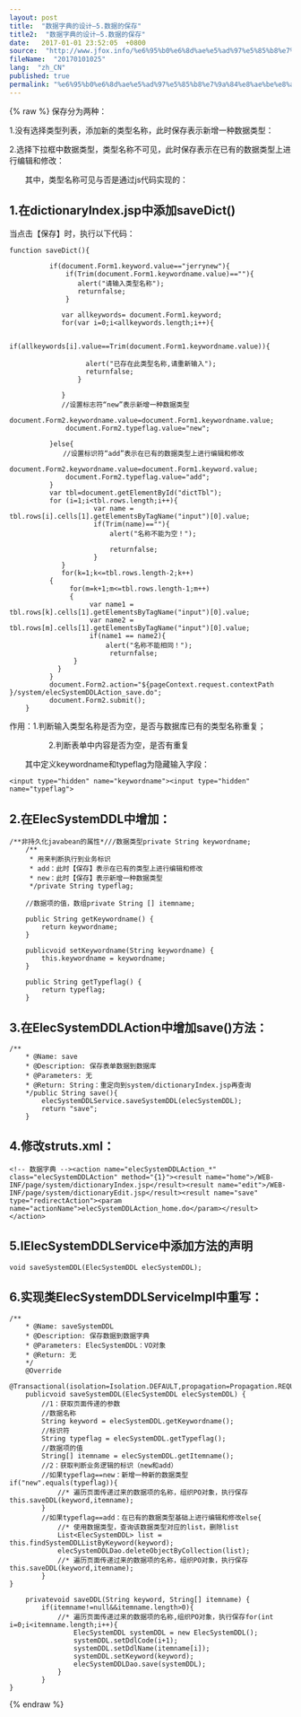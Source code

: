```yaml
---
layout: post
title:  "数据字典的设计–5.数据的保存"
title2:  "数据字典的设计–5.数据的保存"
date:   2017-01-01 23:52:05  +0800
source:  "http://www.jfox.info/%e6%95%b0%e6%8d%ae%e5%ad%97%e5%85%b8%e7%9a%84%e8%ae%be%e8%ae%a1-5-%e6%95%b0%e6%8d%ae%e7%9a%84%e4%bf%9d%e5%ad%98.html"
fileName:  "20170101025"
lang:  "zh_CN"
published: true
permalink: "%e6%95%b0%e6%8d%ae%e5%ad%97%e5%85%b8%e7%9a%84%e8%ae%be%e8%ae%a1-5-%e6%95%b0%e6%8d%ae%e7%9a%84%e4%bf%9d%e5%ad%98.html"
---
```

{% raw %}
保存分为两种：

1.没有选择类型列表，添加新的类型名称，此时保存表示新增一种数据类型：

2.选择下拉框中数据类型，类型名称不可见，此时保存表示在已有的数据类型上进行编辑和修改：

　　其中，类型名称可见与否是通过js代码实现的：

## 1.在dictionaryIndex.jsp中添加saveDict()

当点击【保存】时，执行以下代码：

    function saveDict(){
              
              if(document.Form1.keyword.value=="jerrynew"){
                  if(Trim(document.Form1.keywordname.value)==""){
                     alert("请输入类型名称");
                     returnfalse;
                  }
                  
                 var allkeywords= document.Form1.keyword;
                 for(var i=0;i<allkeywords.length;i++){
            
                    if(allkeywords[i].value==Trim(document.Form1.keywordname.value)){           
    
                       alert("已存在此类型名称,请重新输入");
                       returnfalse;
                     }
                     
                 }
                 //设置标志符“new”表示新增一种数据类型
                  document.Form2.keywordname.value=document.Form1.keywordname.value;
                  document.Form2.typeflag.value="new";
                  
              }else{
              　　//设置标识符“add”表示在已有的数据类型上进行编辑和修改
                  document.Form2.keywordname.value=document.Form1.keyword.value;
                  document.Form2.typeflag.value="add";    
              }
              var tbl=document.getElementById("dictTbl");
              for (i=1;i<tbl.rows.length;i++){   
                         var name = tbl.rows[i].cells[1].getElementsByTagName("input")[0].value;
                         if(Trim(name)==""){
                             alert("名称不能为空！");
                             
                             returnfalse;
                         }
                 }
                 for(k=1;k<=tbl.rows.length-2;k++)
              {
                   for(m=k+1;m<=tbl.rows.length-1;m++)
                   {     
                        var name1 = tbl.rows[k].cells[1].getElementsByTagName("input")[0].value;
                        var name2 = tbl.rows[m].cells[1].getElementsByTagName("input")[0].value;
                        if(name1 == name2){
                            alert("名称不能相同！"); 
                             returnfalse;
                    }    
                }
              }
              document.Form2.action="${pageContext.request.contextPath }/system/elecSystemDDLAction_save.do";
              document.Form2.submit();     
        }  

作用：1.判断输入类型名称是否为空，是否与数据库已有的类型名称重复；

　　　　　2.判断表单中内容是否为空，是否有重复

　　其中定义keywordname和typeflag为隐藏输入字段：

    <input type="hidden" name="keywordname"><input type="hidden" name="typeflag">

## 2.在ElecSystemDDL中增加：

    /**非持久化javabean的属性*///数据类型private String keywordname;
        /**
         * 用来判断执行到业务标识
         * add：此时【保存】表示在已有的类型上进行编辑和修改
         * new：此时【保存】表示新增一种数据类型
         */private String typeflag;
        
        //数据项的值，数组private String [] itemname;
    
        public String getKeywordname() {
            return keywordname;
        }
    
        publicvoid setKeywordname(String keywordname) {
            this.keywordname = keywordname;
        }
    
        public String getTypeflag() {
            return typeflag;
        }

## 3.在ElecSystemDDLAction中增加save()方法：

    /**  
        * @Name: save
        * @Description: 保存表单数据到数据库
        * @Parameters: 无
        * @Return: String：重定向到system/dictionaryIndex.jsp再查询
        */public String save(){
            elecSystemDDLService.saveSystemDDL(elecSystemDDL);
            return "save";
        }

## 4.修改struts.xml：

    <!-- 数据字典 --><action name="elecSystemDDLAction_*" class="elecSystemDDLAction" method="{1}"><result name="home">/WEB-INF/page/system/dictionaryIndex.jsp</result><result name="edit">/WEB-INF/page/system/dictionaryEdit.jsp</result><result name="save" type="redirectAction"><param name="actionName">elecSystemDDLAction_home.do</param></result></action>

## 5.IElecSystemDDLService中添加方法的声明

    void saveSystemDDL(ElecSystemDDL elecSystemDDL);

## 6.实现类ElecSystemDDLServiceImpl中重写：

    /**  
        * @Name: saveSystemDDL
        * @Description: 保存数据到数据字典
        * @Parameters: ElecSystemDDL：VO对象
        * @Return: 无
        */
        @Override
        @Transactional(isolation=Isolation.DEFAULT,propagation=Propagation.REQUIRED,readOnly=false)
        publicvoid saveSystemDDL(ElecSystemDDL elecSystemDDL) {
            //1：获取页面传递的参数
            //数据名称
            String keyword = elecSystemDDL.getKeywordname();
            //标识符
            String typeflag = elecSystemDDL.getTypeflag();
            //数据项的值
            String[] itemname = elecSystemDDL.getItemname();
            //2：获取判断业务逻辑的标识（new和add）
            //如果typeflag==new：新增一种新的数据类型if("new".equals(typeflag)){
                //* 遍历页面传递过来的数据项的名称，组织PO对象，执行保存this.saveDDL(keyword,itemname);
            }
            //如果typeflag==add：在已有的数据类型基础上进行编辑和修改else{
                //* 使用数据类型，查询该数据类型对应的list，删除list
                List<ElecSystemDDL> list = this.findSystemDDLListByKeyword(keyword);
                elecSystemDDLDao.deleteObjectByCollection(list);
                //* 遍历页面传递过来的数据项的名称，组织PO对象，执行保存this.saveDDL(keyword,itemname);
            }          
    }
    
        privatevoid saveDDL(String keyword, String[] itemname) {
            if(itemname!=null&&itemname.length>0){
                //* 遍历页面传递过来的数据项的名称,组织PO对象，执行保存for(int i=0;i<itemname.length;i++){
                    ElecSystemDDL systemDDL = new ElecSystemDDL();
                    systemDDL.setDdlCode(i+1);
                    systemDDL.setDdlName(itemname[i]);
                    systemDDL.setKeyword(keyword);
                    elecSystemDDLDao.save(systemDDL);
                }    
            }
    }
{% endraw %}